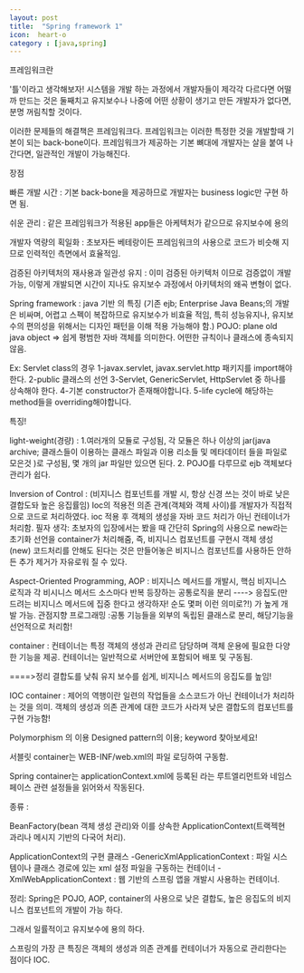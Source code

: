 ```yaml
---
layout: post
title:  "Spring framework 1"
icon:  heart-o
category : [java,spring]
---
```


프레임워크란

  '틀'이라고 생각해보자! 시스템을 개발 하는 과정에서 개발자들이 제각각 다르다면 어떨까
만드는 것은 둘째치고 유지보수나 나중에 어떤 상황이 생기고 만든 개발자가 없다면, 분명 꺼림칙할 것이다.

이러한 문제들의 해결책은 프레임워크다. 프레임워크는 이러한 특정한 것을 개발할때 기본이 되는 back-bone이다.
프레임워크가 제공하는 기본 뼈대에 개발자는 살을 붙여 나간다면, 일관적인 개발이 가능해진다.

장점

빠른 개발 시간 : 기본 back-bone을 제공하므로 개발자는 business logic만 구현 하면 됨.  

쉬운 관리 : 같은 프레임워크가 적용된 app들은 아케텍처가 같으므로 유지보수에 용의

개발자 역량의 획일화 : 초보자든 베테랑이든 프레임워크의 사용으로 코드가 비슷해 지므로 인력적인 측면에서 효율적임.

검증된 아키텍처의 재사용과 일관성 유지 : 이미 검증된 아키텍처 이므로 검증없이 개발가능, 이렇게 개발되면 시간이 지나도 유지보수 과정에서
아키텍처의 왜곡 변형이 없다.


Spring framework : java 기반 의 특징
(기존 ejb; Enterprise Java Beans;의 개발은 비싸며, 어렵고 스펙이 복잡하므로 유지보수가 비효율 적임, 특히 성능유지나, 유지보수의 편의성을 위해서는
  디자인 패턴을 이해 적용 가능해야 함.)
POJO: plane old java object => 쉽게 평범한 자바 객체를 의미한다. 어떤한 규칙이나 클래스에 종속되지 않음.

Ex: Servlet class의 경우 1-javax.servlet, javax.servlet.http 패키지를 import해야한다.
                        2-public 클래스의 선언
                        3-Servlet, GenericServlet, HttpServlet 중 하나를 상속해야 한다.
                        4-기본 constructor가 존재해야합니다.
                        5-life cycle에 해당하는 method들을 overriding해야합니다.

특징!

light-weight(경량) : 1.여러개의 모듈로 구성됨, 각 모듈은 하나 이상의 jar(java archive; 클래스들이 이용하는 클래스 파일과 이용 리소들 및 메타데이터 들을 파일로 모은것 )로 구성됨, 몇 개의 jar 파일만 있으면 된다.
                    2. POJO를 다루므로 ejb 객체보다 관리가 쉽다.

Inversion of Control : (비지니스 컴포넌트를 개발 시, 항상 신경 쓰는 것이 바로 낮은 결합도돠 높은 응집률임)
                    Ioc의 적용전 의존 관계(객체와 객체 사이)를 개발자가 직접적으로 코드로 처리하였다. ioc 적용 후 객체의 생성을
                    자바 코드 처리가 아닌 컨테이너가 처리함.
                    필자 생각: 초보자의 입장에서는 봤을 때 간단히 Spring의 사용으로 new라는 초기화 선언을 container가 처리해줌, 즉,
                    비지니스 컴포넌트를 구현시 객체 생성 (new) 코드처리를 안해도 된다는 것은 만들어놓은 비지니스 컴포넌트를 사용하든 안하든
                    추가 제거가 자유로워 질 수 있다.  

Aspect-Oriented Programming, AOP : 비지니스 메서드를 개발시, 핵심 비지니스 로직과 각 비시니스 메서드 소스마다 반복 등장하는 공통로직을 분리
  ----> 응집도(만드려는 비지니스 메서드에 집중 한다고 생각하자! 순도 몇퍼 이런 의미로?!) 가 높게 개발 가능.
  관점지향 프로그래밍 :공통 기능들을 외부의 독립된 클래스로 분리, 해당기능을 선언적으로 처리함!


container : 컨테이너는 특정 객체의 생성과 관리르 담당하며 객체 운용에 필요한 다양한 기능을 제공.
컨테이너는 일반적으로 서버안에 포함되어 배포 및 구동됨.



====>정리 결합도를 낮춰 유지 보수를 쉽게, 비지니스 메서드의 응집도를 높임!





IOC container :
제어의 역행이란 일련의 작업들을 소스코드가 아닌 컨테이너가 처리하는 것을 의미.
객체의 생성과 의존 관계에 대한 코드가 사라져 낮은 결합도의 컴포넌트를 구현 가능함!

Polymorphism 의 이용 Designed pattern의 이용; keyword 찾아보세요!


서블릿 container는 WEB-INF/web.xml의 파일 로딩하여 구동함.

Spring container는 applicationContext.xml에 등록된 <beans>라는 루트엘리먼트와 네임스페이스 관련 설정들을 읽어와서 작동된다.

종류 :

BeanFactory(bean 객체 생성 관리)와 이를 상속한 ApplicationContext(트랙젝현 과리나 메시지 기반의 다국어 처리).

ApplicationContext의 구현 클래스
-GenericXmlApplicationContext : 파일 시스템이나 클래스 경로에 있는 xml 설정 파일을 구동하는 컨테이너
-XmlWebApplicationContext : 웹 기반의 스프링 앱을 개발시 사용하는 컨테이너.




정리: Spring은 POJO, AOP, container의 사용으로 낮은 결합도, 높은 응집도의 비지니스 컴포넌트의 개발이 가능 하다.

그래서 일률적이고 유지보수에 용의 하다.

스프링의 가장 큰 특징은 객체의 생성과 의존 관계를 컨테이너가 자동으로 관리한다는 점이다 IOC.

